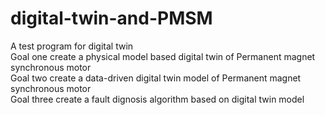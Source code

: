 # digital-twin-and-PMSM
A test program for digital twin  
Goal one create a physical model based digital twin of Permanent magnet synchronous motor  
Goal two create a data-driven digital twin model of Permanent magnet synchronous motor  
Goal three create a fault dignosis algorithm based on digital twin model  
